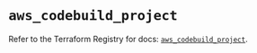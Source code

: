 # `aws_codebuild_project`

Refer to the Terraform Registry for docs: [`aws_codebuild_project`](https://registry.terraform.io/providers/hashicorp/aws/5.96.0/docs/resources/codebuild_project).
